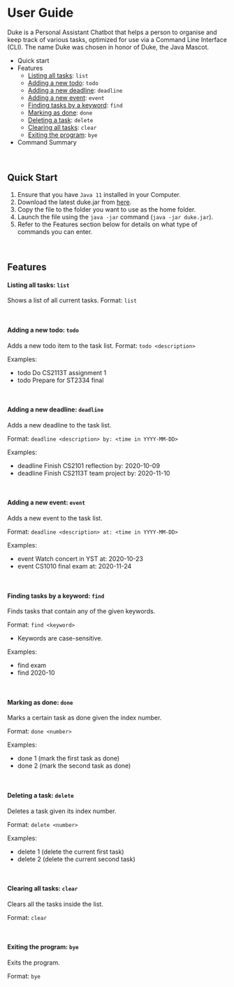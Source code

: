 # User Guide

Duke is a Personal Assistant Chatbot that helps a person to organise and keep track of various tasks,
optimized for use via a Command Line Interface (CLI).
The name Duke was chosen in honor of Duke, the Java Mascot.

- Quick start
- Features
    - [Listing all tasks](#listing-all-tasks-list): `list`
    - [Adding a new todo](#adding-a-new-todo): `todo`
    - [Adding a new deadline](#adding-a-new-deadline): `deadline`
    - [Adding a new event](#adding-a-new-event): `event`
    - [Finding tasks by a keyword](#finding-tasks-by-a-keyword): `find`
    - [Marking as done](#marking-as-done): `done`
    - [Deleting a task](#deleting-a-task): `delete`
    - [Clearing all tasks](#clearing-all-tasks): `clear`
    - [Exiting the program](#exiting-the-program): `bye`
- Command Summary

<br>

## Quick Start

1. Ensure that you have `Java 11` installed in your Computer.
2. Download the latest duke.jar from [here](https://github.com/jusufnathanael/ip/releases/tag/v0.2).
3. Copy the file to the folder you want to use as the home folder.
4. Launch the file using the `java -jar` command (`java -jar duke.jar`).
5. Refer to the Features section below for details on what type of commands you can enter.

<br>

## Features

#### Listing all tasks: `list` 
Shows a list of all current tasks.
Format: `list`

<br>

#### Adding a new todo: `todo`
Adds a new todo item to the task list.
Format: `todo <description>`

Examples:
- todo Do CS2113T assignment 1
- todo Prepare for ST2334 final

<br>

#### Adding a new deadline: `deadline`
Adds a new deadline to the task list.

Format: `deadline <description> by: <time in YYYY-MM-DD>`

Examples:
- deadline Finish CS2101 reflection by: 2020-10-09
- deadline Finish CS2113T team project by: 2020-11-10

<br>

#### Adding a new event: `event`
Adds a new event to the task list.

Format: `deadline <description> at: <time in YYYY-MM-DD>`

Examples:
- event Watch concert in YST at: 2020-10-23
- event CS1010 final exam at: 2020-11-24 

<br>

#### Finding tasks by a keyword: `find`
Finds tasks that contain any of the given keywords.

Format: `find <keyword>`
- Keywords are case-sensitive.


Examples:
- find exam
- find 2020-10

<br>

#### Marking as done: `done`
Marks a certain task as done given the index number.

Format: `done <number>`

Examples:
- done 1 (mark the first task as done)
- done 2 (mark the second task as done)

<br>

#### Deleting a task: `delete`
Deletes a task given its index number.

Format: `delete <number>`

Examples:
- delete 1 (delete the current first task)
- delete 2 (delete the current second task)

<br>

#### Clearing all tasks: `clear`
Clears all the tasks inside the list.

Format: `clear`

<br>

#### Exiting the program: `bye`
Exits the program.

Format: `bye`

<br>


